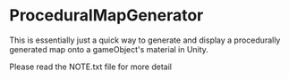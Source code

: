 # ProceduralMapGenerator
This is essentially just a quick way to generate and display a procedurally generated map onto a gameObject's material in Unity.

Please read the NOTE.txt file for more detail
